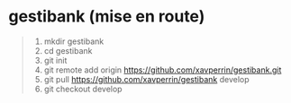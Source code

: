 # gestibank (mise en route)
> 1. mkdir gestibank
> 2. cd gestibank
> 3. git init
> 4. git remote add origin https://github.com/xavperrin/gestibank.git
> 5. git pull https://github.com/xavperrin/gestibank develop
> 6. git checkout develop


